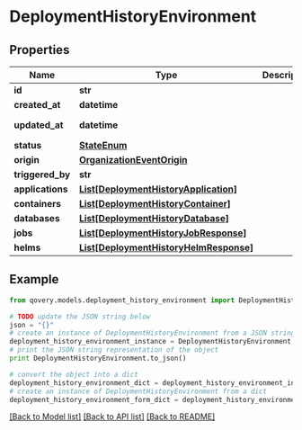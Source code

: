 # DeploymentHistoryEnvironment


## Properties
Name | Type | Description | Notes
------------ | ------------- | ------------- | -------------
**id** | **str** |  | [readonly] 
**created_at** | **datetime** |  | [readonly] 
**updated_at** | **datetime** |  | [optional] [readonly] 
**status** | [**StateEnum**](StateEnum.md) |  | [optional] 
**origin** | [**OrganizationEventOrigin**](OrganizationEventOrigin.md) |  | [optional] 
**triggered_by** | **str** |  | [optional] 
**applications** | [**List[DeploymentHistoryApplication]**](DeploymentHistoryApplication.md) |  | [optional] 
**containers** | [**List[DeploymentHistoryContainer]**](DeploymentHistoryContainer.md) |  | [optional] 
**databases** | [**List[DeploymentHistoryDatabase]**](DeploymentHistoryDatabase.md) |  | [optional] 
**jobs** | [**List[DeploymentHistoryJobResponse]**](DeploymentHistoryJobResponse.md) |  | [optional] 
**helms** | [**List[DeploymentHistoryHelmResponse]**](DeploymentHistoryHelmResponse.md) |  | [optional] 

## Example

```python
from qovery.models.deployment_history_environment import DeploymentHistoryEnvironment

# TODO update the JSON string below
json = "{}"
# create an instance of DeploymentHistoryEnvironment from a JSON string
deployment_history_environment_instance = DeploymentHistoryEnvironment.from_json(json)
# print the JSON string representation of the object
print DeploymentHistoryEnvironment.to_json()

# convert the object into a dict
deployment_history_environment_dict = deployment_history_environment_instance.to_dict()
# create an instance of DeploymentHistoryEnvironment from a dict
deployment_history_environment_form_dict = deployment_history_environment.from_dict(deployment_history_environment_dict)
```
[[Back to Model list]](../README.md#documentation-for-models) [[Back to API list]](../README.md#documentation-for-api-endpoints) [[Back to README]](../README.md)


